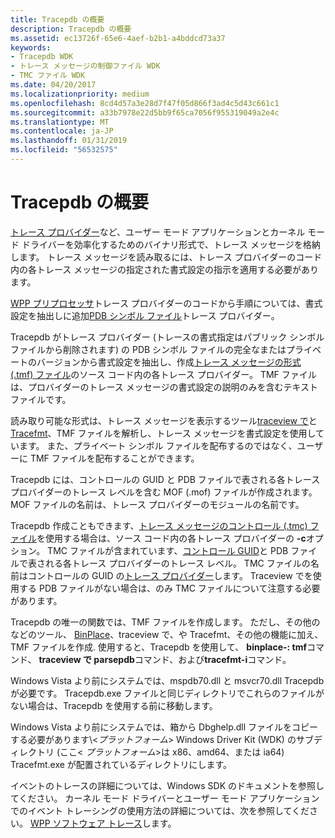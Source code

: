 ```yaml
---
title: Tracepdb の概要
description: Tracepdb の概要
ms.assetid: ec13726f-65e6-4aef-b2b1-a4bddcd73a37
keywords:
- Tracepdb WDK
- トレース メッセージの制御ファイル WDK
- TMC ファイル WDK
ms.date: 04/20/2017
ms.localizationpriority: medium
ms.openlocfilehash: 8cd4d57a3e28d7f47f05d866f3ad4c5d43c661c1
ms.sourcegitcommit: a33b7978e22d5bb9f65ca7056f955319049a2e4c
ms.translationtype: MT
ms.contentlocale: ja-JP
ms.lasthandoff: 01/31/2019
ms.locfileid: "56532575"
---
```

# <a name="tracepdb-overview"></a>Tracepdb の概要


[トレース プロバイダー](trace-provider.md)など、ユーザー モード アプリケーションとカーネル モード ドライバーを効率化するためのバイナリ形式で、トレース メッセージを格納します。 トレース メッセージを読み取るには、トレース プロバイダーのコード内の各トレース メッセージの指定された書式設定の指示を適用する必要があります。

[WPP プリプロセッサ](wpp-preprocessor.md)トレース プロバイダーのコードから手順については、書式設定を抽出しに追加[PDB シンボル ファイル](pdb-symbol-files.md)トレース プロバイダー。

Tracepdb がトレース プロバイダー (トレースの書式指定はパブリック シンボル ファイルから削除されます) の PDB シンボル ファイルの完全なまたはプライベートのバージョンから書式設定を抽出し、作成[トレース メッセージの形式 (.tmf) ファイル](trace-message-format-file.md)のソース コード内の各トレース プロバイダー。 TMF ファイルは、プロバイダーのトレース メッセージの書式設定の説明のみを含むテキスト ファイルです。

読み取り可能な形式は、トレース メッセージを表示するツール[traceview で](traceview.md)と[Tracefmt](tracefmt.md)、TMF ファイルを解析し、トレース メッセージを書式設定を使用しています。 また、プライベート シンボル ファイルを配布するのではなく、ユーザーに TMF ファイルを配布することができます。

Tracepdb には、コントロールの GUID と PDB ファイルで表される各トレース プロバイダーのトレース レベルを含む MOF (.mof) ファイルが作成されます。 MOF ファイルの名前は、トレース プロバイダーのモジュールの名前です。

Tracepdb 作成こともできます、[トレース メッセージのコントロール (.tmc) ファイル](trace-message-control-file.md)を使用する場合は、ソース コード内の各トレース プロバイダーの **-c**オプション。 TMC ファイルが含まれています、[コントロール GUID](control-guid.md)と PDB ファイルで表される各トレース プロバイダーのトレース レベル。 TMC ファイルの名前はコントロールの GUID の[トレース プロバイダー](trace-provider.md)します。 Traceview でを使用する PDB ファイルがない場合は、のみ TMC ファイルについて注意する必要があります。

Tracepdb の唯一の関数では、TMF ファイルを作成します。 ただし、その他のなどのツール、 [BinPlace](binplace.md)、traceview で、や Tracefmt、その他の機能に加え、TMF ファイルを作成. 使用すると、Tracepdb を使用して、 **binplace-: tmf**コマンド、 **traceview で parsepdb**コマンド、および**tracefmt-i**コマンド。

Windows Vista より前にシステムでは、mspdb70.dll と msvcr70.dll Tracepdb が必要です。 Tracepdb.exe ファイルと同じディレクトリでこれらのファイルがない場合は、Tracepdb を使用する前に移動します。

Windows Vista より前にシステムでは、箱から Dbghelp.dll ファイルをコピーする必要があります\\&lt;*プラットフォーム*&gt; Windows Driver Kit (WDK) のサブディレクトリ (ここ&lt; *プラットフォーム*&gt;は x86、amd64、または ia64) Tracefmt.exe が配置されているディレクトリにします。

イベントのトレースの詳細については、Windows SDK のドキュメントを参照してください。 カーネル モード ドライバーとユーザー モード アプリケーションでのイベント トレーシングの使用方法の詳細については、次を参照してください。 [WPP ソフトウェア トレース](wpp-software-tracing.md)します。

 

 





